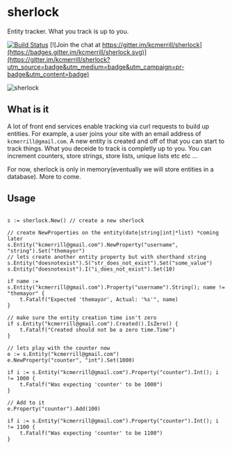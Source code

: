 # sherlock

Entity tracker. What you track is up to you. 

[![Build Status](https://travis-ci.org/kcmerrill/sherlock.svg?branch=master)](https://travis-ci.org/kcmerrill/sherlock) [![Join the chat at https://gitter.im/kcmerrill/sherlock](https://badges.gitter.im/kcmerrill/sherlock.svg)](https://gitter.im/kcmerrill/sherlock?utm_source=badge&utm_medium=badge&utm_campaign=pr-badge&utm_content=badge)

![sherlock](https://raw.githubusercontent.com/kcmerrill/sherlock/master/assets/sherlock.jpg "sherlock")

## What is it

A lot of front end services enable tracking via curl requests to build up entities. For example, a user joins your site with an email address of `kcmerrill@gmail.com`. A new entity is created and off of that you can start to track things. What you deceide to track is completly up to you. You can increment counters, store strings, store lists, unique lists etc etc ... 

For now, sherlock is only in memory(eventually we will store entities in a database). More to come.

## Usage

```golang

s := sherlock.New() // create a new sherlock

// create NewProperties on the entity(date|string|int|*list) *coming later
s.Entity("kcmerrill@gmail.com").NewProperty("username", "string").Set("themayor")
// lets create another entity property but with shorthand string
s.Entity("doesnotexist").S("str_does_not_exist").Set("some_value")
s.Entity("doesnotexist").I("i_does_not_exist").Set(10)

if name := s.Entity("kcmerrill@gmail.com").Property("username").String(); name != "themayor" {
    t.Fatalf("Expected 'themayor', Actual: '%s'", name)
}

// make sure the entity creation time isn't zero
if s.Entity("kcmerrill@gmail.com").Created().IsZero() {
    t.Fatalf("Created should not be a zero time.Time")
}

// lets play with the counter now
e := s.Entity("kcmerrill@gmail.com")
e.NewProperty("counter", "int").Set(1000)

if i := s.Entity("kcmerrill@gmail.com").Property("counter").Int(); i != 1000 {
    t.Fatalf("Was expecting 'counter' to be 1000")
}

// Add to it
e.Property("counter").Add(100)

if i := s.Entity("kcmerrill@gmail.com").Property("counter").Int(); i != 1100 {
    t.Fatalf("Was expecting 'counter' to be 1100")
}

```
